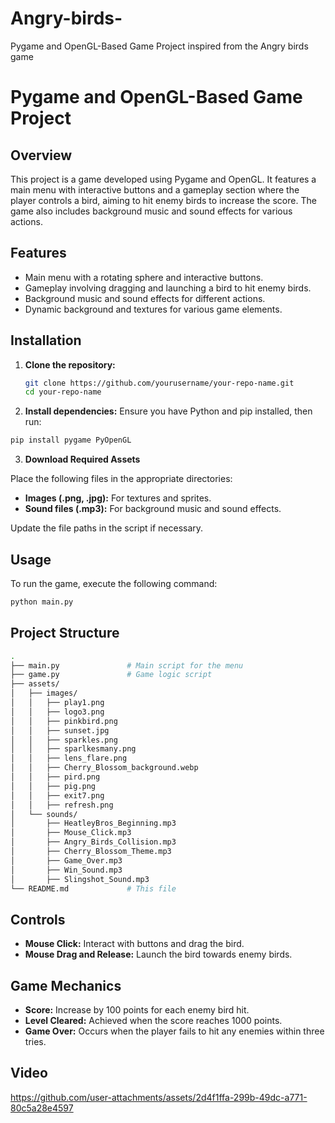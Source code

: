 # Angry-birds-
Pygame and OpenGL-Based Game Project inspired from the Angry birds game
# Pygame and OpenGL-Based Game Project

## Overview
This project is a game developed using Pygame and OpenGL. It features a main menu with interactive buttons and a gameplay section where the player controls a bird, aiming to hit enemy birds to increase the score. The game also includes background music and sound effects for various actions.

## Features
- Main menu with a rotating sphere and interactive buttons.
- Gameplay involving dragging and launching a bird to hit enemy birds.
- Background music and sound effects for different actions.
- Dynamic background and textures for various game elements.

## Installation
1. **Clone the repository:**
   ```bash
   git clone https://github.com/yourusername/your-repo-name.git
   cd your-repo-name
2.  **Install dependencies:**
   Ensure you have Python and pip installed, then run:
   ```bash
   pip install pygame PyOpenGL
```
3. **Download Required Assets**

Place the following files in the appropriate directories:

- **Images (.png, .jpg):** For textures and sprites.
- **Sound files (.mp3):** For background music and sound effects.

Update the file paths in the script if necessary.
## Usage

To run the game, execute the following command:

```bash
python main.py
```
## Project Structure

```bash
.
├── main.py               # Main script for the menu
├── game.py               # Game logic script
├── assets/
│   ├── images/
│   │   ├── play1.png
│   │   ├── logo3.png
│   │   ├── pinkbird.png
│   │   ├── sunset.jpg
│   │   ├── sparkles.png
│   │   ├── sparlkesmany.png
│   │   ├── lens_flare.png
│   │   ├── Cherry_Blossom_background.webp
│   │   ├── pird.png
│   │   ├── pig.png
│   │   ├── exit7.png
│   │   ├── refresh.png
│   └── sounds/
│       ├── HeatleyBros_Beginning.mp3
│       ├── Mouse_Click.mp3
│       ├── Angry_Birds_Collision.mp3
│       ├── Cherry_Blossom_Theme.mp3
│       ├── Game_Over.mp3
│       ├── Win_Sound.mp3
│       ├── Slingshot_Sound.mp3
└── README.md             # This file
```
## Controls

- **Mouse Click:** Interact with buttons and drag the bird.
- **Mouse Drag and Release:** Launch the bird towards enemy birds.

## Game Mechanics

- **Score:** Increase by 100 points for each enemy bird hit.
- **Level Cleared:** Achieved when the score reaches 1000 points.
- **Game Over:** Occurs when the player fails to hit any enemies within three tries.

  
## Video


https://github.com/user-attachments/assets/2d4f1ffa-299b-49dc-a771-80c5a28e4597

